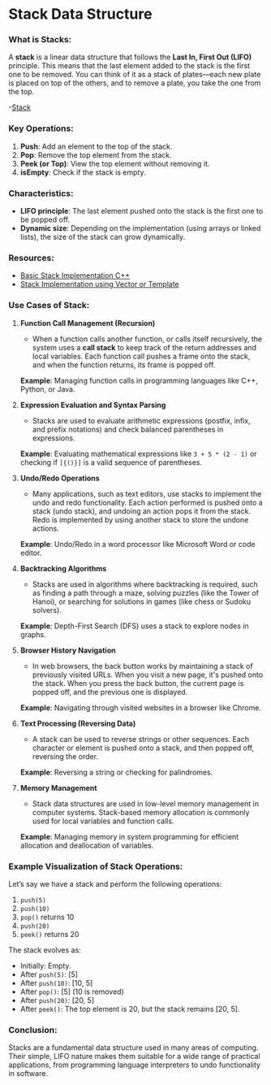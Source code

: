# Stack Data Structure

### What is Stacks:
A **stack** is a linear data structure that follows the **Last In, First Out (LIFO)** principle. This means that the last element added to the stack is the first one to be removed. You can think of it as a stack of plates—each new plate is placed on top of the others, and to remove a plate, you take the one from the top.

-[Stack](./images/stack.jpg)

### Key Operations:
1. **Push**: Add an element to the top of the stack.
2. **Pop**: Remove the top element from the stack.
3. **Peek (or Top)**: View the top element without removing it.
4. **isEmpty**: Check if the stack is empty.

### Characteristics:
- **LIFO principle**: The last element pushed onto the stack is the first one to be popped off.
- **Dynamic size**: Depending on the implementation (using arrays or linked lists), the size of the stack can grow dynamically.

### Resources:

- [Basic Stack Implementation C++](./StackImplementation.md)
- [Stack Implementation using Vector<T> or Template<T>](./AdtStack.cpp)

### Use Cases of Stack:

1. **Function Call Management (Recursion)**
   - When a function calls another function, or calls itself recursively, the system uses a **call stack** to keep track of the return addresses and local variables. Each function call pushes a frame onto the stack, and when the function returns, its frame is popped off.
   
   **Example**: Managing function calls in programming languages like C++, Python, or Java.

2. **Expression Evaluation and Syntax Parsing**
   - Stacks are used to evaluate arithmetic expressions (postfix, infix, and prefix notations) and check balanced parentheses in expressions.
   
   **Example**: Evaluating mathematical expressions like `3 + 5 * (2 - 1)` or checking if `[{()}]` is a valid sequence of parentheses.

3. **Undo/Redo Operations**
   - Many applications, such as text editors, use stacks to implement the undo and redo functionality. Each action performed is pushed onto a stack (undo stack), and undoing an action pops it from the stack. Redo is implemented by using another stack to store the undone actions.
   
   **Example**: Undo/Redo in a word processor like Microsoft Word or code editor.

4. **Backtracking Algorithms**
   - Stacks are used in algorithms where backtracking is required, such as finding a path through a maze, solving puzzles (like the Tower of Hanoi), or searching for solutions in games (like chess or Sudoku solvers).
   
   **Example**: Depth-First Search (DFS) uses a stack to explore nodes in graphs.

5. **Browser History Navigation**
   - In web browsers, the back button works by maintaining a stack of previously visited URLs. When you visit a new page, it's pushed onto the stack. When you press the back button, the current page is popped off, and the previous one is displayed.
   
   **Example**: Navigating through visited websites in a browser like Chrome.

6. **Text Processing (Reversing Data)**
   - A stack can be used to reverse strings or other sequences. Each character or element is pushed onto a stack, and then popped off, reversing the order.
   
   **Example**: Reversing a string or checking for palindromes.

7. **Memory Management**
   - Stack data structures are used in low-level memory management in computer systems. Stack-based memory allocation is commonly used for local variables and function calls.

   **Example**: Managing memory in system programming for efficient allocation and deallocation of variables.

### Example Visualization of Stack Operations:

Let’s say we have a stack and perform the following operations:
1. `push(5)`
2. `push(10)`
3. `pop()` returns 10
4. `push(20)`
5. `peek()` returns 20

The stack evolves as:
- Initially: Empty.
- After `push(5)`: [5]
- After `push(10)`: [10, 5]
- After `pop()`: [5] (10 is removed)
- After `push(20)`: [20, 5]
- After `peek()`: The top element is 20, but the stack remains [20, 5].

### Conclusion:
Stacks are a fundamental data structure used in many areas of computing. Their simple, LIFO nature makes them suitable for a wide range of practical applications, from programming language interpreters to undo functionality in software.